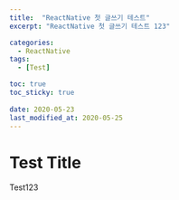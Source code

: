 ```yaml
---
title:  "ReactNative 첫 글쓰기 테스트" 
excerpt: "ReactNative 첫 글쓰기 테스트 123"

categories:
  - ReactNative
tags:
  - [Test]

toc: true
toc_sticky: true
 
date: 2020-05-23
last_modified_at: 2020-05-25
---
```



# Test Title
Test123
